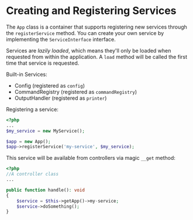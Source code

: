 # Creating and Registering Services

The `App` class is a container that supports registering new services through the `registerService` method. You can create your own service by implementing the `ServiceInterface` interface.

Services are *lazily loaded*, which means they'll only be loaded when requested from within the application.
A `load` method will be called the first time that service is requested.

Built-in Services:

- Config (registered as `config`)
- CommandRegistry (registered as `commandRegistry`)
- OutputHandler (registered as `printer`)

Registering a service:

```php
<?php
...
$my_service = new MyService();

$app = new App();
$app->registerService('my-service', $my_service);
```

This service will be available from controllers via magic `__get` method:

```php
<?php
//A controller class 
...

public function handle(): void
{
    $service = $this->getApp()->my-service;
    $service->doSomething();
}
```


